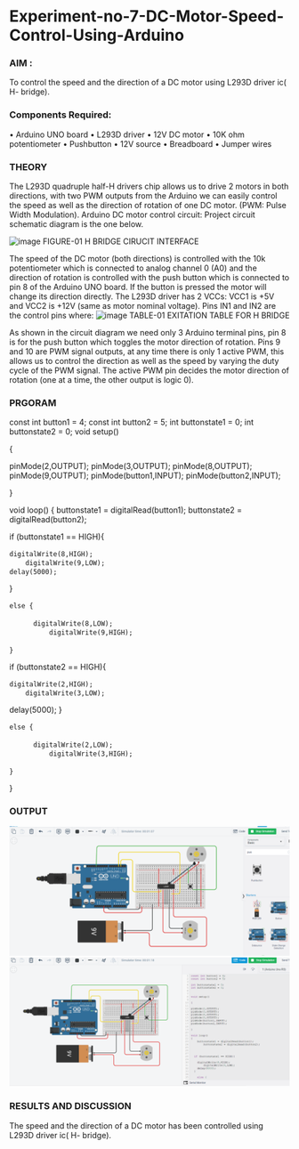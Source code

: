 # Experiment-no-7-DC-Motor-Speed-Control-Using-Arduino
### AIM : 
To control the speed and the direction of a DC motor using L293D driver ic( H- bridge).

### Components Required:
•	Arduino UNO board
•	L293D driver
•	12V DC motor
•	10K ohm potentiometer
•	Pushbutton
•	12V source
•	Breadboard
•	Jumper wires
### THEORY 
The L293D quadruple half-H drivers chip allows us to drive 2 motors in both directions, with two PWM outputs from the Arduino we can easily control the speed as well as the direction of rotation of one DC motor. (PWM: Pulse Width Modulation).
Arduino DC motor control circuit:
Project circuit schematic diagram is the one below.

![image](https://user-images.githubusercontent.com/36288975/167763051-b230c183-afc5-46f2-ba95-0f95e10dd6c9.png)
FIGURE-01 H BRIDGE CIRUCIT INTERFACE 
 
The speed of the DC motor (both directions) is controlled with the 10k potentiometer which is connected to analog channel 0 (A0) and the direction of rotation is controlled with the push button which is connected to pin 8 of the Arduino UNO board. If the button is pressed the motor will change its direction directly.
The L293D driver has 2 VCCs: VCC1 is +5V and VCC2 is +12V (same as motor nominal voltage). Pins IN1 and IN2 are the control pins where:
![image](https://user-images.githubusercontent.com/36288975/167763120-1421c2c5-8381-49eb-b376-03f6e1113b7a.png)
TABLE-01 EXITATION TABLE FOR H BRIDGE 

As shown in the circuit diagram we need only 3 Arduino terminal pins, pin 8 is for the push button which toggles the motor direction of rotation. Pins 9 and 10 are PWM signal outputs, at any time there is only 1 active PWM, this allows us to control the direction as well as the speed by varying the duty cycle of the PWM signal. The active PWM pin decides the motor direction of rotation (one at a time, the other output is logic 0).

### PRGORAM 

const int button1 = 4; 
const int button2 = 5; 
int buttonstate1 = 0;
int buttonstate2 = 0;
void setup()

{
   
pinMode(2,OUTPUT); 
pinMode(3,OUTPUT); 
pinMode(8,OUTPUT);
pinMode(9,OUTPUT); 
pinMode(button1,INPUT);
pinMode(button2,INPUT); 

}

void loop()
{
    buttonstate1 = digitalRead(button1);
        buttonstate2 = digitalRead(button2);


  if (buttonstate1 == HIGH){

    digitalWrite(8,HIGH);
        digitalWrite(9,LOW);
    delay(5000);
  }

    else {

          digitalWrite(8,LOW);
              digitalWrite(9,HIGH);
      
    }
if (buttonstate2 == HIGH){

    digitalWrite(2,HIGH);
        digitalWrite(3,LOW);
  delay(5000);
}

    else {

          digitalWrite(2,LOW);
              digitalWrite(3,HIGH);
      
    }

}

### OUTPUT
![output](kin11.png)
![output](kin12.png)


### RESULTS AND DISCUSSION 

The speed and the direction of a DC motor has been controlled using L293D driver ic( H- bridge).


